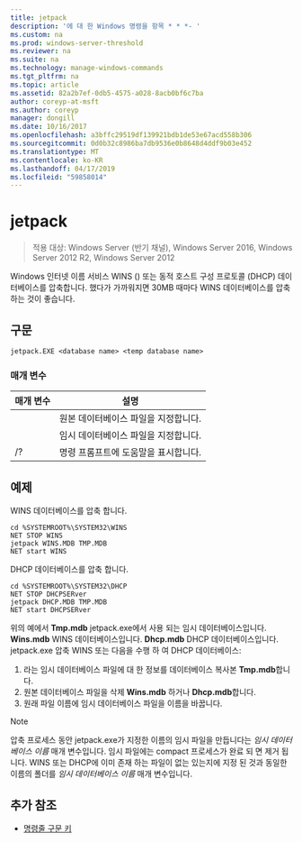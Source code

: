 ```yaml
---
title: jetpack
description: '에 대 한 Windows 명령을 항목 * * *- '
ms.custom: na
ms.prod: windows-server-threshold
ms.reviewer: na
ms.suite: na
ms.technology: manage-windows-commands
ms.tgt_pltfrm: na
ms.topic: article
ms.assetid: 82a2b7ef-0db5-4575-a028-8acb0bf6c7ba
author: coreyp-at-msft
ms.author: coreyp
manager: dongill
ms.date: 10/16/2017
ms.openlocfilehash: a3bffc29519df139921bdb1de53e67acd558b306
ms.sourcegitcommit: 0d0b32c8986ba7db9536e0b8648d4ddf9b03e452
ms.translationtype: MT
ms.contentlocale: ko-KR
ms.lasthandoff: 04/17/2019
ms.locfileid: "59858014"
---
```

# <a name="jetpack"></a>jetpack

>적용 대상: Windows Server (반기 채널), Windows Server 2016, Windows Server 2012 R2, Windows Server 2012

Windows 인터넷 이름 서비스 WINS () 또는 동적 호스트 구성 프로토콜 (DHCP) 데이터베이스를 압축합니다. 했다가 가까워지면 30MB 때마다 WINS 데이터베이스를 압축 하는 것이 좋습니다. 

## <a name="syntax"></a>구문
```
jetpack.EXE <database name> <temp database name>
```

### <a name="parameters"></a>매개 변수
|매개 변수|설명|
|-------|--------|
|<database name>|원본 데이터베이스 파일을 지정합니다.|
|<temp database name>|임시 데이터베이스 파일을 지정합니다.|
|/?|명령 프롬프트에 도움말을 표시합니다.|

## <a name="BKMK_Examples"></a>예제
WINS 데이터베이스를 압축 합니다.
```
cd %SYSTEMROOT%\SYSTEM32\WINS
NET STOP WINS
jetpack WINS.MDB TMP.MDB
NET start WINS
```
DHCP 데이터베이스를 압축 합니다.
```
cd %SYSTEMROOT%\SYSTEM32\DHCP
NET STOP DHCPSERver
jetpack DHCP.MDB TMP.MDB
NET start DHCPSERver
```
위의 예에서 **Tmp.mdb** jetpack.exe에서 사용 되는 임시 데이터베이스입니다. **Wins.mdb** WINS 데이터베이스입니다. **Dhcp.mdb** DHCP 데이터베이스입니다.
jetpack.exe 압축 WINS 또는 다음을 수행 하 여 DHCP 데이터베이스:
1.  라는 임시 데이터베이스 파일에 대 한 정보를 데이터베이스 복사본 **Tmp.mdb**합니다.
2.  원본 데이터베이스 파일을 삭제 **Wins.mdb** 하거나 **Dhcp.mdb**합니다.
3.  원래 파일 이름에 임시 데이터베이스 파일을 이름을 바꿉니다.

> [!NOTE]
> 압축 프로세스 동안 jetpack.exe가 지정한 이름의 임시 파일을 만듭니다는 *임시 데이터베이스 이름* 매개 변수입니다. 임시 파일에는 compact 프로세스가 완료 되 면 제거 됩니다. WINS 또는 DHCP에 이미 존재 하는 파일이 없는 있는지에 지정 된 것과 동일한 이름의 폴더를 *임시 데이터베이스 이름* 매개 변수입니다.

## <a name="additional-references"></a>추가 참조
-   [명령줄 구문 키](command-line-syntax-key.md)
